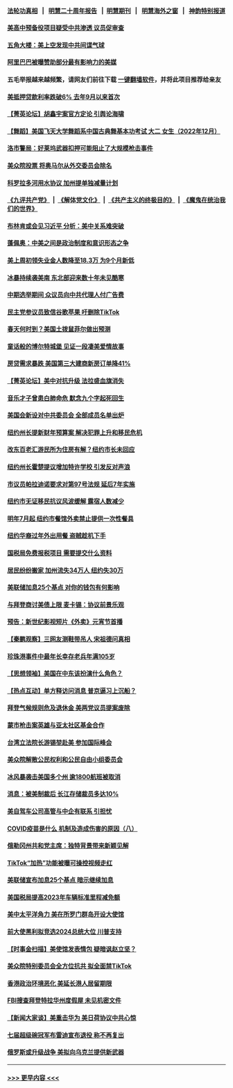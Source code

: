 #### [法轮功真相](https://github.com/gfw-breaker/truth/blob/master/README.md?t=0) &nbsp;&nbsp;|&nbsp;&nbsp; [明慧二十周年报告](https://github.com/gfw-breaker/mh-reports/blob/master/README.md?t=0) &nbsp;&nbsp;|&nbsp;&nbsp;[明慧期刊](https://github.com/gfw-breaker/mh-qikan) &nbsp;&nbsp;|&nbsp;&nbsp; [明慧海外之窗](https://github.com/gfw-breaker/mh-news/blob/master/README.md?t=0) &nbsp;&nbsp;|&nbsp;&nbsp; [神韵特别报道](https://github.com/gfw-breaker/mh-news/blob/master/shenyun.md?t=0)
#### [美高中预备役项目疑受中共渗透 议员促审查](../pages/nsc412/n13920394.md?t=02030943) 
#### [五角大楼：美上空发现中共间谍气球](../pages/nsc412/n13921215.md?t=02030943) 
#### [阿里巴巴被曝赞助部分最有影响力的美媒](../pages/nsc412/n13920338.md?t=02030943) 
#### 五毛举报越来越频繁，请网友们前往下载 [一键翻墙软件](https://github.com/gfw-breaker/ssr-accounts)，并将此项目推荐给亲友
#### [美抵押贷款利率跌破6% 去年9月以来首次](../pages/nsc412/n13921231.md?t=02030943) 
#### [【菁英论坛】胡鑫宇案官方定论 引舆论海啸](../pages/nsc412/n13921162.md?t=02030943) 
#### [【舞蹈】美国飞天大学舞蹈系中国古典舞基本功考试 大二 女生（2022年12月）](../pages/nsc412/n13921139.md?t=02030943) 
#### [洛市警局：好莱坞武器扣押可能阻止了大规模枪击事件](../pages/nsc412/n13921194.md?t=02030943) 
#### [美众院投票 将奥马尔从外交委员会除名](../pages/nsc412/n13921086.md?t=02030943) 
#### [科罗拉多河用水协议 加州提单独减量计划](../pages/nsc412/n13921176.md?t=02030943) 
#### [《九评共产党》](https://github.com/begood0513/9ping.md/blob/master/README.md) &nbsp;|&nbsp; [《解体党文化》](../../../../jtdwh.md/blob/master/README.md)  &nbsp;|&nbsp; [《共产主义的终极目的》](../../../../gczydzjmd.md/blob/master/README.md) &nbsp;|&nbsp; [《魔鬼在统治我们的世界》](../../../../mgztzwmdsj.md/blob/master/README.md) 
#### [布林肯或会见习近平 分析：美中关系难突破](../pages/nsc412/n13921029.md?t=02030943) 
#### [蓬佩奥：中美之间是政治制度和意识形态之争](../pages/nsc412/n13921067.md?t=02030943) 
#### [美上周初领失业金人数降至18.3万 为9个月新低](../pages/nsc412/n13921046.md?t=02030943) 
#### [冰暴持续袭美南 东北部迎来数十年未见酷寒](../pages/nsc412/n13921052.md?t=02030943) 
#### [中期选举期间 众议员向中共代理人付广告费](../pages/nsc412/n13921062.md?t=02030943) 
#### [民主党参议员致信谷歌苹果 吁删除TikTok](../pages/nsc412/n13920988.md?t=02030943) 
#### [春天何时到？美国土拨鼠菲尔做出预测](../pages/nsc412/n13921050.md?t=02030943) 
#### [童话般的博尔特城堡 见证一段凄美爱情故事](../pages/nsc412/n13920646.md?t=02030943) 
#### [房贷需求暴跌 美国第三大建商新房订单降41%](../pages/nsc412/n13920753.md?t=02030943) 
#### [【菁英论坛】美中对抗升级 法拉盛血旗消失](../pages/nsc412/n13920312.md?t=02030943) 
#### [音乐才子曾患白肺命危 默念九个字起死回生](../pages/nsc412/n13920654.md?t=02030943) 
#### [美国会新设对中共委员会 全部成员名单出炉](../pages/nsc412/n13920415.md?t=02030943) 
#### [纽约州长提新财年预算案 解决犯罪上升和移民危机](../pages/nsc412/n13920578.md?t=02030943) 
#### [改东百老汇游民所为住房有解？纽约市长未回应](../pages/nsc412/n13920598.md?t=02030943) 
#### [纽约州长霍楚提议增加特许学校 引发反对声浪](../pages/nsc412/n13920566.md?t=02030943) 
#### [市议员帕拉迪诺要求对第97号法规 延后7年实施](../pages/nsc412/n13920570.md?t=02030943) 
#### [纽约市无证移民抗议风波缓解 露宿人数减少](../pages/nsc412/n13920596.md?t=02030943) 
#### [明年7月起 纽约市餐馆外卖禁止提供一次性餐具](../pages/nsc412/n13920558.md?t=02030943) 
#### [纽约华裔过年外出用餐 盗贼趁机下手](../pages/nsc412/n13920605.md?t=02030943) 
#### [国税局免费报税项目 需要提交什么资料](../pages/nsc412/n13920568.md?t=02030943) 
#### [居民纷纷搬家 加州流失34万人 纽约失30万](../pages/nsc412/n13920539.md?t=02030943) 
#### [美联储加息25个基点 对你的钱包有何影响](../pages/nsc412/n13920454.md?t=02030943) 
#### [与拜登商讨美债上限 麦卡锡：协议前景乐观](../pages/nsc412/n13920400.md?t=02030943) 
#### [预告：新世纪影视短片《外卖》元宵节首播](../pages/nsc412/n13920436.md?t=02030943) 
#### [【秦鹏观察】三网友测鞋带吊人 宋祖德问真相](../pages/nsc412/n13920434.md?t=02030943) 
#### [珍珠港事件中最年长幸存老兵年满105岁](../pages/nsc412/n13920449.md?t=02030943) 
#### [【思想领袖】美国在中东该扮演什么角色？](../pages/nsc412/n13886837.md?t=02030943) 
#### [【热点互动】单方释访问消息 普京逼习上沉船？](../pages/nsc412/n13920409.md?t=02030943) 
#### [拜登气候规则危及退休金 美两党议员提案废除](../pages/nsc412/n13920397.md?t=02030943) 
#### [蒙市枪击案英雄与亚太社区基金合作](../pages/nsc412/n13920373.md?t=02030943) 
#### [台湾立法院长游锡堃赴美 参加国际峰会](../pages/nsc412/n13920393.md?t=02030943) 
#### [美众院解散公民权利和公民自由小组委员会](../pages/nsc412/n13920346.md?t=02030943) 
#### [冰风暴袭击美国多个州 逾1800航班被取消](../pages/nsc412/n13920396.md?t=02030943) 
#### [消息：被美制裁后 长江存储裁员多达10%](../pages/nsc412/n13920203.md?t=02030943) 
#### [美自驾车公司高管与中企有联系 引担忧](../pages/nsc412/n13920341.md?t=02030943) 
#### [COVID疫苗是什么 机制及造成伤害的原因（八）](../pages/nsc412/n13920371.md?t=02030943) 
#### [俄勒冈州共和党主席：独特背景带来新颖见解](../pages/nsc412/n13920367.md?t=02030943) 
#### [TikTok“加热”功能被曝可操控视频走红](../pages/nsc412/n13920331.md?t=02030943) 
#### [美联储宣布加息25个基点 暗示继续加息](../pages/nsc412/n13920355.md?t=02030943) 
#### [美国税局提高2023年车辆标准里程减免额](../pages/nsc412/n13920215.md?t=02030943) 
#### [美中太平洋角力 美在所罗门群岛开设大使馆](../pages/nsc412/n13920336.md?t=02030943) 
#### [前大使黑利拟竞选2024总统大位 川普支持](../pages/nsc412/n13920315.md?t=02030943) 
#### [【时事金扫描】美使馆发表情包 疑暗讽赵立坚？](../pages/nsc412/n13920282.md?t=02030943) 
#### [美众院特别委员会全方位抗共 拟全面禁TikTok](../pages/nsc412/n13918856.md?t=02030943) 
#### [香港政治环境恶化 美延长港人居留期限](../pages/nsc412/n13920317.md?t=02030943) 
#### [FBI搜查拜登特拉华州度假屋 未见机密文件](../pages/nsc412/n13920297.md?t=02030943) 
#### [【新闻大家谈】美重击华为 美日荷协议中共心惊](../pages/nsc412/n13920246.md?t=02030943) 
#### [七届超级碗冠军布雷迪宣布退役 称不再复出](../pages/nsc412/n13920311.md?t=02030943) 
#### [俄罗斯或升级战争 美拟向乌克兰提供新武器](../pages/nsc412/n13920109.md?t=02030943) 

----
#### [ >>> 更早内容 <<< ](../indexes/nsc412-earlier.md)
